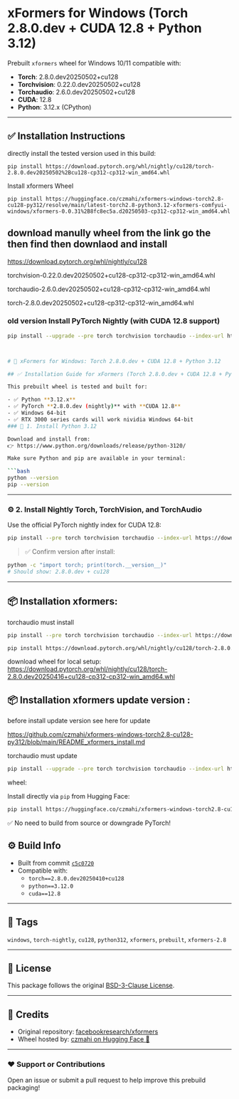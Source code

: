 
# xFormers for Windows (Torch 2.8.0.dev + CUDA 12.8 + Python 3.12)

Prebuilt `xformers` wheel for Windows 10/11 compatible with:

- **Torch**: 2.8.0.dev20250502+cu128  
- **Torchvision**: 0.22.0.dev20250502+cu128  
- **Torchaudio**: 2.6.0.dev20250502+cu128  
- **CUDA**: 12.8  
- **Python**: 3.12.x (CPython)

---

## ✅ Installation Instructions

directly install the tested version used in this build:
````
pip install https://download.pytorch.org/whl/nightly/cu128/torch-2.8.0.dev20250502%2Bcu128-cp312-cp312-win_amd64.whl
````
Install xformers Wheel

````
pip install https://huggingface.co/czmahi/xformers-windows-torch2.8-cu128-py312/resolve/main/latest-torch2.8-python3.12-xformers-comfyui-windows/xformers-0.0.31%2B8fc8ec5a.d20250503-cp312-cp312-win_amd64.whl
````

## download manully wheel from the link go the then find then downlaod and install
https://download.pytorch.org/whl/nightly/cu128

torchvision-0.22.0.dev20250502+cu128-cp312-cp312-win_amd64.whl

torchaudio-2.6.0.dev20250502+cu128-cp312-cp312-win_amd64.whl

torch-2.8.0.dev20250502+cu128-cp312-cp312-win_amd64.whl


### old version Install PyTorch Nightly (with CUDA 12.8 support)
```bash
pip install --upgrade --pre torch torchvision torchaudio --index-url https://download.pytorch.org/whl/nightly/cu128



# 🧱 xFormers for Windows: Torch 2.8.0.dev + CUDA 12.8 + Python 3.12

## ✅ Installation Guide for xFormers (Torch 2.8.0.dev + CUDA 12.8 + Python 3.12)

This prebuilt wheel is tested and built for:

- ✅ Python **3.12.x**
- ✅ PyTorch **2.8.0.dev (nightly)** with **CUDA 12.8**
- ✅ Windows 64-bit
- ✅ RTX 3000 series cards will work nividia Windows 64-bit
### 🔧 1. Install Python 3.12

Download and install from:  
👉 https://www.python.org/downloads/release/python-3120/

Make sure Python and pip are available in your terminal:

```bash
python --version
pip --version
```

---

### ⚙️ 2. Install Nightly Torch, TorchVision, and TorchAudio

Use the official PyTorch nightly index for CUDA 12.8:

```bash
pip install --pre torch torchvision torchaudio --index-url https://download.pytorch.org/whl/nightly/cu128
```

> ✅ Confirm version after install:

```bash
python -c "import torch; print(torch.__version__)"
# Should show: 2.8.0.dev + cu128
```

---
## 📦 Installation xformers: 

torchaudio must install 
```bash
pip install --pre torch torchvision torchaudio --index-url https://download.pytorch.org/whl/nightly/cu128
```

```bash
pip install https://download.pytorch.org/whl/nightly/cu128/torch-2.8.0.dev20250416+cu128-cp312-cp312-win_amd64.whl --no-deps
```

download wheel for local setup: https://download.pytorch.org/whl/nightly/cu128/torch-2.8.0.dev20250416+cu128-cp312-cp312-win_amd64.whl


## 📦 Installation xformers update version : 

before install update version see here for update 

https://github.com/czmahi/xformers-windows-torch2.8-cu128-py312/blob/main/README_xformers_install.md
 
torchaudio must update

 
```bash
pip install --upgrade --pre torch torchvision torchaudio --index-url https://download.pytorch.org/whl/nightly/cu128
```
wheel: 

Install directly via `pip` from Hugging Face:

```bash
pip install https://huggingface.co/czmahi/xformers-windows-torch2.8-cu128-py312/resolve/main/xformers-0.0.30+f2de641e.d20250418-cp312-cp312-win_amd64.whl --no-deps
```

✅ No need to build from source or downgrade PyTorch! 


## ⚙️ Build Info

- Built from commit [`c5c0720`](https://github.com/facebookresearch/xformers/commit/c5c0720c0c628539affbcd5332ccc18f813ccafd)
- Compatible with:
  - `torch==2.8.0.dev20250410+cu128`
  - `python==3.12.0`
  - `cuda==12.8`

---

## 🔖 Tags

`windows`, `torch-nightly`, `cu128`, `python312`, `xformers`, `prebuilt`, `xformers-2.8`

---

## 📄 License

This package follows the original [BSD-3-Clause License](https://github.com/facebookresearch/xformers/blob/main/LICENSE).

---

## 🧠 Credits

- Original repository: [facebookresearch/xformers](https://github.com/facebookresearch/xformers)
- Wheel hosted by: [czmahi on Hugging Face 🤗](https://huggingface.co/czmahi/xformers-windows-torch2.8-cu128-py312)

---

### ❤️ Support or Contributions

Open an issue or submit a pull request to help improve this prebuild packaging!
